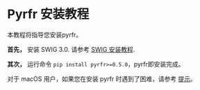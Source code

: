 # Pyrfr 安装教程

本教程将指导您安装pyrfr。

**首先，** 安装 SWIG 3.0. 请参考 [SWIG 安装教程](./install_swig.md).

**其次，** 运行命令 `pip install pyrfr>=0.5.0`，pyrfr即安装完成。

对于 macOS 用户，如果您在安装 pyrfr 时遇到了困难，请参考 [提示](./install-pyrfr-on-macos.md)。
